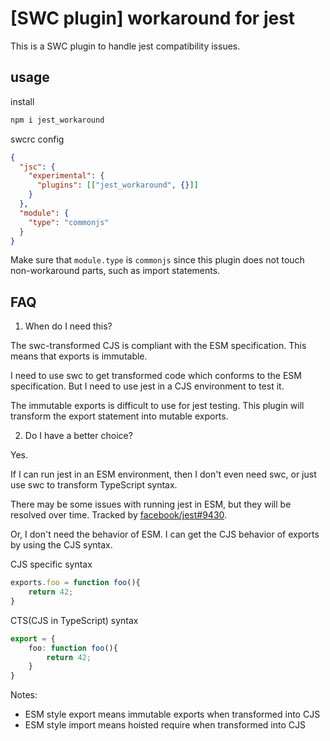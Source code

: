 # [SWC plugin] workaround for jest

This is a SWC plugin to handle jest compatibility issues.

## usage

install

```bash
npm i jest_workaround
```

swcrc config

```json
{
  "jsc": {
    "experimental": {
      "plugins": [["jest_workaround", {}]]
    }
  },
  "module": {
    "type": "commonjs"
  }
}
```

Make sure that `module.type` is `commonjs` since this plugin does not touch non-workaround parts, such as import statements.

## FAQ

1. When do I need this?

The swc-transformed CJS is compliant with the ESM specification. This means that exports is immutable.

I need to use swc to get transformed code which conforms to the ESM specification.
But I need to use jest in a CJS environment to test it.

The immutable exports is difficult to use for jest testing.
This plugin will transform the export statement into mutable exports.

2. Do I have a better choice?

Yes.

If I can run jest in an ESM environment, then I don't even need swc, or just use swc to transform TypeScript syntax.

There may be some issues with running jest in ESM, but they will be resolved over time.
Tracked by [facebook/jest#9430](https://github.com/facebook/jest/issues/9430).

Or, I don't need the behavior of ESM.
I can get the CJS behavior of exports by using the CJS syntax.

CJS specific syntax

```JavaScript
exports.foo = function foo(){
    return 42;
}
```

CTS(CJS in TypeScript) syntax

```TypeScript
export = {
    foo: function foo(){
        return 42;
    }
}
```

Notes:

- ESM style export means immutable exports when transformed into CJS
- ESM style import means hoisted require when transformed into CJS
